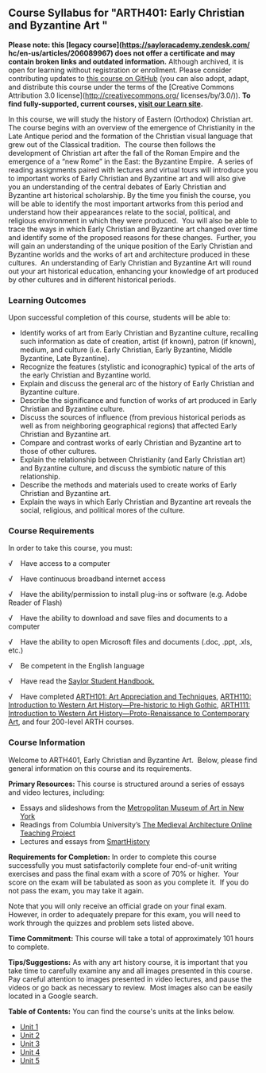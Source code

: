 Course Syllabus for "ARTH401: Early Christian and Byzantine Art "
-----------------------------------------------------------------

**Please note: this [legacy course](https://sayloracademy.zendesk.com/
hc/en-us/articles/206089967) does not offer a certificate and may contain 
broken links and outdated information.** Although archived, it is open 
for learning without registration or enrollment. Please consider contributing 
updates to [this course on GitHub](https://github.com/saylordotorg/course_arth401) 
(you can also adopt, adapt, and distribute this course under the terms of 
the [Creative Commons Attribution 3.0 license](http://creativecommons.org/
licenses/by/3.0/)). **To find fully-supported, current courses, [visit our 
Learn site](https://learn.saylor.org).**

In this course, we will study the history of Eastern (Orthodox)
Christian art.  The course begins with an overview of the emergence of
Christianity in the Late Antique period and the formation of the
Christian visual language that grew out of the Classical tradition.  The
course then follows the development of Christian art after the fall of
the Roman Empire and the emergence of a “new Rome” in the East: the
Byzantine Empire.  A series of reading assignments paired with lectures
and virtual tours will introduce you to important works of Early
Christian and Byzantine art and will also give you an understanding of
the central debates of Early Christian and Byzantine art historical
scholarship. By the time you finish the course, you will be able to
identify the most important artworks from this period and understand how
their appearances relate to the social, political, and religious
environment in which they were produced.  You will also be able to trace
the ways in which Early Christian and Byzantine art changed over time
and identify some of the proposed reasons for these changes.  Further,
you will gain an understanding of the unique position of the Early
Christian and Byzantine worlds and the works of art and architecture
produced in these cultures.  An understanding of Early Christian and
Byzantine Art will round out your art historical education, enhancing
your knowledge of art produced by other cultures and in different
historical periods.

### Learning Outcomes

Upon successful completion of this course, students will be able to:  
  

-   Identify works of art from Early Christian and Byzantine culture,
    recalling such information as date of creation, artist (if known),
    patron (if known), medium, and culture (i.e. Early Christian, Early
    Byzantine, Middle Byzantine, Late Byzantine).
-   Recognize the features (stylistic and iconographic) typical of the
    arts of the early Christian and Byzantine world.
-   Explain and discuss the general arc of the history of Early
    Christian and Byzantine culture.
-   Describe the significance and function of works of art produced in
    Early Christian and Byzantine culture.
-   Discuss the sources of influence (from previous historical periods
    as well as from neighboring geographical regions) that affected
    Early Christian and Byzantine art.
-   Compare and contrast works of early Christian and Byzantine art to
    those of other cultures.
-   Explain the relationship between Christianity (and Early Christian
    art) and Byzantine culture, and discuss the symbiotic nature of this
    relationship.
-   Describe the methods and materials used to create works of Early
    Christian and Byzantine art.
-   Explain the ways in which Early Christian and Byzantine art reveals
    the social, religious, and political mores of the culture.

### Course Requirements

In order to take this course, you must:  
  
 √    Have access to a computer  
  
 √    Have continuous broadband internet access  
  
 √    Have the ability/permission to install plug-ins or software (e.g.
Adobe Reader of Flash)  
  
 √    Have the ability to download and save files and documents to a
computer  
  
 √    Have the ability to open Microsoft files and documents (.doc,
.ppt, .xls, etc.)  
  
 √    Be competent in the English language

√    Have read the [Saylor Student
Handbook.](http://www.saylor.org/site/wp-content/uploads/2012/05/Saylor-StudentHandbook.pdf)

√    Have completed [ARTH101: Art Appreciation and
Techniques](http://www.saylor.org/courses/arth101/), [ARTH110:
Introduction to Western Art History—Pre-historic to High
Gothic](http://www.saylor.org/courses/arth110/), [ARTH111: Introduction
to Western Art History—Proto-Renaissance to Contemporary
Art](http://www.saylor.org/courses/arth111/), and four 200-level ARTH
courses.

### Course Information

Welcome to ARTH401, Early Christian and Byzantine Art.  Below, please
find general information on this course and its requirements. 

**Primary Resources:** This course is structured around a series of
essays and video lectures, including:

-   Essays and slideshows from the [Metropolitan Museum of Art in New
    York](http://www.metmuseum.org/)
-   Readings from Columbia University’s [The Medieval Architecture
    Online Teaching
    Project](http://www.learn.columbia.edu/ma/htm/ma_home.htm)
-   Lectures and essays from
    [SmartHistory](http://www.smarthistory.org/)

**Requirements for Completion:** In order to complete this course
successfully you must satisfactorily complete four end-of-unit writing
exercises and pass the final exam with a score of 70% or higher.  Your
score on the exam will be tabulated as soon as you complete it.  If you
do not pass the exam, you may take it again.

Note that you will only receive an official grade on your final exam. 
However, in order to adequately prepare for this exam, you will need to
work through the quizzes and problem sets listed above.

**Time Commitment:** This course will take a total of approximately 101
hours to complete.

**Tips/Suggestions:** As with any art history course, it is important
that you take time to carefully examine any and all images presented in
this course.  Pay careful attention to images presented in video
lectures, and pause the videos or go back as necessary to review.  Most
images also can be easily located in a Google search.

**Table of Contents:** You can find the course's units at the links below.

- [Unit 1](https://legacy.saylor.org/arth401/Unit01/)
- [Unit 2](https://legacy.saylor.org/arth401/Unit02/)
- [Unit 3](https://legacy.saylor.org/arth401/Unit03/)
- [Unit 4](https://legacy.saylor.org/arth401/Unit04/)
- [Unit 5](https://legacy.saylor.org/arth401/Unit05/)
